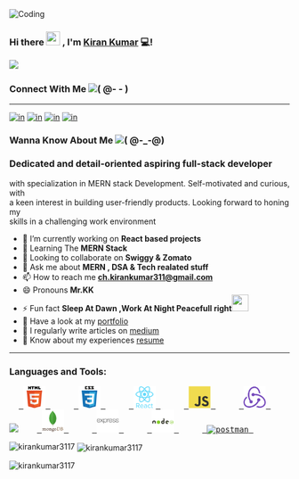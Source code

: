 <img alt="Coding" src="https://www.linkpicture.com/q/head_gif_video_AdobeCreativeCloudExpress.gif" height="180" width="10000vh"/>

### Hi there <img src="https://camo.githubusercontent.com/e8e7b06ecf583bc040eb60e44eb5b8e0ecc5421320a92929ce21522dbc34c891/68747470733a2f2f6d656469612e67697068792e636f6d2f6d656469612f6876524a434c467a6361737252346961377a2f67697068792e676966" width="25" height="25"> , I'm <a href="https://github.com/kirankumar3117">Kiran Kumar</a> :computer:!


<img src="https://camo.githubusercontent.com/8c46f011414bd29b1a3c7c6bb736ced08cacf7bb9b88dc45f41e3a3675588787/68747470733a2f2f726561646d652d747970696e672d7376672e6865726f6b756170702e636f6d2f3f6c696e65733d46756c6c253230537461636b253230576562253230446576656c6f7065723b4d45524e253230535441434b3b50617373696f6e617465253230436f6465723b4d617361692532305363686f6f6c25323074617567687425323050726f6772616d6d65722663656e7465723d747275652677696474683d353030266865696768743d3530"
/>

### Connect With Me  <img alt="( @- - )" src="http://www.sherv.net/cm/emoticons/hand-gestures/friendship-handshake-smiley-emoticon.gif" />
<hr/>


<!-- Linked In symbol for connect -->
<a href="https://www.linkedin.com/in/kirankumar3117"><img alt="in" src="https://raw.githubusercontent.com/peterthehan/peterthehan/master/assets/linkedin.svg" height="40" width="40"/></a> <!-- Twitter symbol for connect --> <a href="https://twitter.com/KiranKumar3117"><img alt="in" src="https://raw.githubusercontent.com/peterthehan/peterthehan/master/assets/twitter.svg" height="40" width="40"/></a> <!--Facebook symbol for connect -->  <a href="https://www.facebook.com/profile.php?id=100038814259863"><img alt="in" src="https://camo.githubusercontent.com/599d5698f486fceba384172e72aed2a256b1b98181f36808e953d397c158ee09/68747470733a2f2f696d672e69636f6e73382e636f6d2f636f6c6f722f32782f66616365626f6f6b2e706e67" height="40" width="40"/></a> <!-- Instagram Symbol To Connect --> <a href="https://www.instagram.com/ch.kirankumar311/"><img alt="in" src="https://camo.githubusercontent.com/7a3abed65243dab95238bfede89ea30718ba581e7d2e72d7377bcd3e6ef41a83/68747470733a2f2f696d672e69636f6e73382e636f6d2f666c75656e63792f32782f696e7374616772616d2d6e65772e706e67" height="40" width="40"/></a>

### Wanna Know About Me <img alt="( @-_-@)" src="https://1.bp.blogspot.com/-7KkIL6Rkvdg/WLurHshRmzI/AAAAAAAAVCQ/geCYVwMMf8Egc75SgDS_mdLOrZQe_lBXwCLcB/s1600/writing-smiley.gif" width="100" height="100"/> 

### Dedicated and detail-oriented aspiring full-stack developer <br/> 
with
specialization in MERN stack Development. Self-motivated and
curious, with<br/> a keen interest in building user-friendly products.
Looking forward to honing my <br/>skills in a challenging work
environment
- 🔭 I’m currently working on **React based projects**
- 🌱 Learning The **MERN Stack**
- 👯 Looking to collaborate on **Swiggy & Zomato**
- 💬 Ask me about **MERN , DSA & Tech realated stuff**
- 📫 How to reach me **ch.kirankumar311@gmail.com**
- 😄 Pronouns **Mr.KK**
- ⚡ Fun fact **Sleep At Dawn ,Work At Night Peacefull right**<img alt="" src="https://2.bp.blogspot.com/-8Oie5cks15o/XX1ZJJucczI/AAAAAAAAWrE/MMSnUZtKIJAv_j0E_T3p7ZDQdwcowAS9ACLcBGAsYHQ/s1600/blue-shades-emoji.png" width="30" height="30"/>
- 💬 Have a look at my <a href="https://kirankumarportfolio.vercel.app/">portfolio</a>
- 📝 I regularly write articles on <a href="https://medium.com/@ch.kirankumar311">medium</a>
- 📄 Know about my experiences <a href="https://drive.google.com/file/d/18l0d-DRopZ6n0t8w9TAKzOcv3SnxLbyu/view?usp=sharing">resume</a>
<hr/>
<h3 align="left">Languages and Tools:</h3>
<span width="50%">
<pre>  <a href="https://www.w3.org/html/" target="_blank" rel="noreferrer"> <img src="https://raw.githubusercontent.com/devicons/devicon/master/icons/html5/html5-original-wordmark.svg" alt="html5" width="40" height="40"/> </a>     <a href="https://www.w3schools.com/css/" target="_blank" rel="noreferrer"> <img src="https://raw.githubusercontent.com/devicons/devicon/master/icons/css3/css3-original-wordmark.svg" alt="css3" width="40" height="40"/> </a>     <a href="https://reactjs.org/" target="_blank" rel="noreferrer"> <img src="https://raw.githubusercontent.com/devicons/devicon/master/icons/react/react-original-wordmark.svg" alt="react" width="40" height="40"/> </a>     <a href="https://developer.mozilla.org/en-US/docs/Web/JavaScript" target="_blank" rel="noreferrer"> <img src="https://raw.githubusercontent.com/devicons/devicon/master/icons/javascript/javascript-original.svg" alt="javascript" width="40" height="40"/> </a>     <a href="https://redux.js.org" target="_blank" rel="noreferrer"> <img src="https://raw.githubusercontent.com/devicons/devicon/master/icons/redux/redux-original.svg" alt="redux" width="40" height="40"/> </a>     <a href="https://www.blender.org/" target="_blank" rel="noreferrer"> <img src="https://download.blender.org/branding/community/blender_community_badge_white.svg" alt="blender" width="40" height="40"/> </a>      <a href="https://git-scm.com/" target="_blank" rel="noreferrer"> <img src="https://www.vectorlogo.zone/logos/git-scm/git-scm-icon.svg" alt="git" width="40" height="40"/> </a>     
<img src="https://imgs.search.brave.com/w6Afg5fCX8h_wkW1FD2XLMOuKUOXVT9tN2hJWmhl6Rc/rs:fit:800:600:1/g:ce/aHR0cHM6Ly9jZG4u/ZHJpYmJibGUuY29t/L3VzZXJzLzExNjIw/Nzcvc2NyZWVuc2hv/dHMvMzg0ODkxNC9w/cm9ncmFtbWVyLmdp/Zg.gif"  height="200"/>    <a href="https://www.mongodb.com/" target="_blank" rel="noreferrer"> <img src="https://raw.githubusercontent.com/devicons/devicon/master/icons/mongodb/mongodb-original-wordmark.svg" alt="mongodb" width="40" height="40"/> </a>     <a href="https://expressjs.com" target="_blank" rel="noreferrer"> <img src="https://raw.githubusercontent.com/devicons/devicon/master/icons/express/express-original-wordmark.svg" alt="express" width="40" height="40"/> </a>     <a href="https://nodejs.org" target="_blank" rel="noreferrer"> <img src="https://raw.githubusercontent.com/devicons/devicon/master/icons/nodejs/nodejs-original-wordmark.svg" alt="nodejs" width="40" height="40"/> </a>     <a href="https://postman.com" target="_blank" rel="noreferrer"> <img src="https://www.vectorlogo.zone/logos/getpostman/getpostman-icon.svg" alt="postman" width="40" height="40"/> </a>       </pre></span>

<p><img align="left" src="https://github-readme-stats.vercel.app/api/top-langs?username=kirankumar3117&show_icons=true&locale=en&layout=compact" alt="kirankumar3117" /></p>

<p>&nbsp;<img align="center" src="https://github-readme-stats.vercel.app/api?username=kirankumar3117&show_icons=true&locale=en" alt="kirankumar3117" /></p>

<p><img align="center" src="https://github-readme-streak-stats.herokuapp.com/?user=kirankumar3117&" alt="kirankumar3117" /></p>
<!--
**kirankumar3117/kirankumar3117** is a ✨ _special_ ✨ repository because its `README.md` (this file) appears on your GitHub profile.

Here are some ideas to get you started:

- 🔭 I’m currently working on ...
- 🌱 I’m currently learning ...
- 👯 I’m looking to collaborate on ...
- 🤔 I’m looking for help with ...
- 💬 Ask me about ...
- 📫 How to reach me: ...
- 😄 Pronouns: ...
- ⚡ Fun fact: ...
-->
